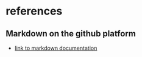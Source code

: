 # references

## Markdown on the github platform
* [link to markdown documentation](https://guides.github.com/features/mastering-markdown/)
